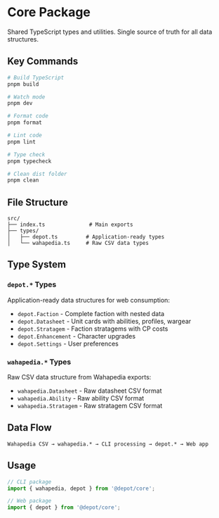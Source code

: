 # Core Package

Shared TypeScript types and utilities. Single source of truth for all data structures.

## Key Commands

```bash
# Build TypeScript
pnpm build

# Watch mode
pnpm dev

# Format code
pnpm format

# Lint code
pnpm lint

# Type check
pnpm typecheck

# Clean dist folder
pnpm clean
```

## File Structure

```
src/
├── index.ts              # Main exports
├── types/
│   ├── depot.ts         # Application-ready types
│   └── wahapedia.ts     # Raw CSV data types
```

## Type System

### `depot.*` Types
Application-ready data structures for web consumption:
- `depot.Faction` - Complete faction with nested data
- `depot.Datasheet` - Unit cards with abilities, profiles, wargear
- `depot.Stratagem` - Faction stratagems with CP costs
- `depot.Enhancement` - Character upgrades
- `depot.Settings` - User preferences

### `wahapedia.*` Types
Raw CSV data structure from Wahapedia exports:
- `wahapedia.Datasheet` - Raw datasheet CSV format
- `wahapedia.Ability` - Raw ability CSV format
- `wahapedia.Stratagem` - Raw stratagem CSV format

## Data Flow

```
Wahapedia CSV → wahapedia.* → CLI processing → depot.* → Web app
```

## Usage

```typescript
// CLI package
import { wahapedia, depot } from '@depot/core';

// Web package
import { depot } from '@depot/core';
```
